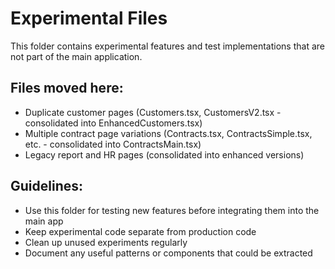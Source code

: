 
# Experimental Files

This folder contains experimental features and test implementations that are not part of the main application.

## Files moved here:
- Duplicate customer pages (Customers.tsx, CustomersV2.tsx - consolidated into EnhancedCustomers.tsx)
- Multiple contract page variations (Contracts.tsx, ContractsSimple.tsx, etc. - consolidated into ContractsMain.tsx)
- Legacy report and HR pages (consolidated into enhanced versions)

## Guidelines:
- Use this folder for testing new features before integrating them into the main app
- Keep experimental code separate from production code
- Clean up unused experiments regularly
- Document any useful patterns or components that could be extracted
